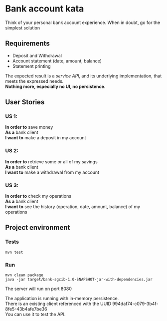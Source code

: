 # Bank account kata

Think of your personal bank account experience. When in doubt, go for the simplest solution


## Requirements

- Deposit and Withdrawal
- Account statement (date, amount, balance)
- Statement printing

The expected result is a *service API*, and its underlying implementation, that meets the expressed needs. \
**Nothing more, especially no UI, no persistence.**


## User Stories

### US 1:

**In order to** save money \
**As a** bank client \
**I want to** make a deposit in my account


### US 2:

**In order to** retrieve some or all of my savings \
**As a** bank client \
**I want to** make a withdrawal from my account


### US 3:

**In order to** check my operations \
**As a** bank client \
**I want to** see the history (operation, date, amount, balance) of my operations



## Project environment

### Tests
```
mvn test
```

### Run
```
mvn clean package
java -jar target/bank-sgcib-1.0-SNAPSHOT-jar-with-dependencies.jar 
```

The server will run on port 8080

The application is running with in-memory persistence. \
There is an existing client referenced with the UUID 994daf74-c079-3b4f-8fe5-43b4afe7be36 \
You can use it to test the API.
